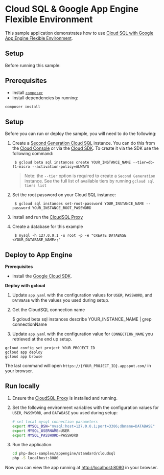 # Cloud SQL & Google App Engine Flexible Environment

This sample application demonstrates how to use [Cloud SQL with Google App Engine Flexible Environment](https://cloud.google.com/appengine/docs/flexible/php/using-cloud-sql).

## Setup

Before running this sample:

## Prerequisites

- Install [`composer`](https://getcomposer.org)
- Install dependencies by running:

```sh
composer install
```

## Setup

Before you can run or deploy the sample, you will need to do the following:

1. Create a [Second Generation Cloud SQL](https://cloud.google.com/sql/docs/create-instance) instance. You can do this from the [Cloud Console](https://console.developers.google.com) or via the [Cloud SDK](https://cloud.google.com/sdk). To create it via the SDK use the following command:

        $ gcloud beta sql instances create YOUR_INSTANCE_NAME --tier=db-f1-micro --activation-policy=ALWAYS

	> Note: the `--tier` option is required to create a `Second Generation` instance. See the
	  full list of available tiers by running `gcloud sql tiers list`

2. Set the root password on your Cloud SQL instance:

        $ gcloud sql instances set-root-password YOUR_INSTANCE_NAME --password YOUR_INSTANCE_ROOT_PASSWORD

3. Install and run the [CloudSQL Proxy](https://cloud.google.com/sql/docs/mysql-connect-proxy)

4. Create a database for this example

        $ mysql -h 127.0.0.1 -u root -p -e "CREATE DATABASE <YOUR_DATABASE_NAME>;"


## Deploy to App Engine

**Prerequisites**

- Install the [Google Cloud SDK](https://developers.google.com/cloud/sdk/).

**Deploy with gcloud**

1. Update `app.yaml` with the configuration values for `USER`, `PASSWORD`, and
   `DATABASE` with the values you used during setup.

1. Get the CloudSQL connection name

    $ gcloud beta sql instances describe YOUR_INSTANCE_NAME | grep connectionName

1. Update `app.yaml` with the configuration value for `CONNECTION_NAME` you retrieved
   at the end up setup.

```
gcloud config set project YOUR_PROJECT_ID
gcloud app deploy
gcloud app browse
```

The last command will open `https://{YOUR_PROJECT_ID}.appspot.com/`
in your browser.

## Run locally

1.  Ensure the [CloudSQL Proxy](https://cloud.google.com/sql/docs/external#proxy) is
    installed and running.

1.  Set the following environment variables with the configuration values for
    `USER`, `PASSWORD`, and `DATABASE` you used during setup:

    ```sh
    # set local mysql connection parameters
    export MYSQL_DSN="mysql:host=127.0.0.1;port=3306;dbname=DATABASE"
    export MYSQL_USERNAME=USER
    export MYSQL_PASSWORD=PASSWORD
    ```

1.  Run the application

    ```sh
    cd php-docs-samples/appengine/standard/cloudsql
    php -S localhost:8080
    ```

Now you can view the app running at [http://localhost:8080](http://localhost:8080)
in your browser.
